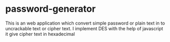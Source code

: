 # password-generator
This is an web application which convert simple password or plain text in to uncrackable text or cipher text. I implement DES with the help of javascript
it give cipher text in hexadecimal
